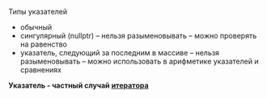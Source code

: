 Типы указателей 
- обычный 
- сингулярный (nullptr) – нельзя разыменовывать – можно проверять на равенство 
- указатель, следующий за последним в массиве – нельзя разыменовывать – можно использовать в арифметике указателей и сравнениях

**Указатель - частный случай [итератора](итераторы%20(основные%20понятия,%20использование))**